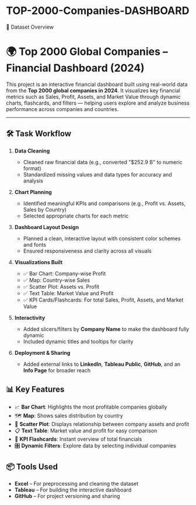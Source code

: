 # TOP-2000-Companies-DASHBOARD

💼 Dataset Overview
# 🌍 Top 2000 Global Companies – Financial Dashboard (2024)

This project is an interactive financial dashboard built using real-world data from the **Top 2000 global companies in 2024**. It visualizes key financial metrics such as Sales, Profit, Assets, and Market Value through dynamic charts, flashcards, and filters — helping users explore and analyze business performance across companies and countries.

---

## 🛠️ Task Workflow

1. **Data Cleaning**  
   - Cleaned raw financial data (e.g., converted "$252.9 B" to numeric format)
   - Standardized missing values and data types for accuracy and analysis

2. **Chart Planning**  
   - Identified meaningful KPIs and comparisons (e.g., Profit vs. Assets, Sales by Country)
   - Selected appropriate charts for each metric

3. **Dashboard Layout Design**  
   - Planned a clean, interactive layout with consistent color schemes and fonts
   - Ensured responsiveness and clarity across all visuals

4. **Visualizations Built**
   - ✅ Bar Chart: Company-wise Profit  
   - ✅ Map: Country-wise Sales  
   - ✅ Scatter Plot: Assets vs. Profit  
   - ✅ Text Table: Market Value and Profit  
   - ✅ KPI Cards/Flashcards: For total Sales, Profit, Assets, and Market Value  

5. **Interactivity**
   - Added slicers/filters by **Company Name** to make the dashboard fully dynamic  
   - Included dynamic titles and tooltips for clarity

6. **Deployment & Sharing**
   - Added external links to **LinkedIn**, **Tableau Public**, **GitHub**, and an **Info Page** for broader reach


## 📊 Key Features

- 📈 **Bar Chart**: Highlights the most profitable companies globally
- 🗺️ **Map**: Shows sales distribution by country
- 🔘 **Scatter Plot**: Displays relationship between company assets and profit
- 📋 **Text Table**: Market value and profit for easy comparison
- 🎯 **KPI Flashcards**: Instant overview of total financials
- 🎛️ **Dynamic Filters**: Explore data by selecting individual companies


## 📦 Tools Used

- **Excel** – For preprocessing and cleaning the dataset  
- **Tableau** – For building the interactive dashboard  
- **GitHub** – For project versioning and sharing  


